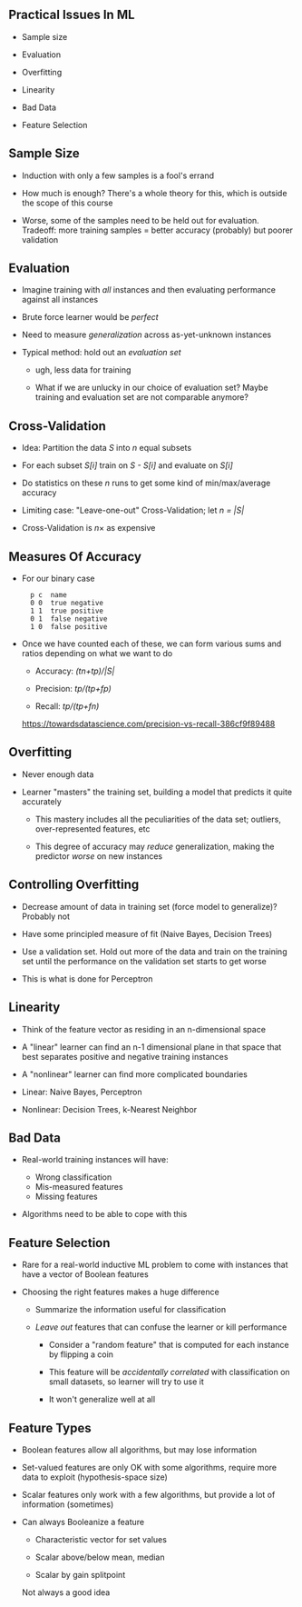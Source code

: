 ## Practical Issues In ML

* Sample size

* Evaluation

* Overfitting

* Linearity

* Bad Data

* Feature Selection

## Sample Size

* Induction with only a few samples is a fool's errand

* How much is enough? There's a whole theory for this, which
  is outside the scope of this course

* Worse, some of the samples need to be held out for
  evaluation. Tradeoff: more training samples = better
  accuracy (probably) but poorer validation

## Evaluation

* Imagine training with *all* instances and then
  evaluating performance against all instances

* Brute force learner would be *perfect*

* Need to measure *generalization* across as-yet-unknown
  instances

* Typical method: hold out an *evaluation set*

    * ugh, less data for training

    * What if we are unlucky in our choice of evaluation
      set? Maybe training and evaluation set are not
      comparable anymore?

## Cross-Validation

* Idea: Partition the data *S* into *n* equal subsets

* For each subset *S[i]* train on *S - S[i]* and evaluate on
  *S[i]*

* Do statistics on these *n* runs to get some kind of
  min/max/average accuracy

* Limiting case: "Leave-one-out" Cross-Validation; let *n = |S|*

* Cross-Validation is *n*× as expensive

## Measures Of Accuracy

* For our binary case

        p c  name
        0 0  true negative
        1 1  true positive
        0 1  false negative
        1 0  false positive

* Once we have counted each of these, we can form various
  sums and ratios depending on what we want to do

    * Accuracy: *(tn+tp)/|S|*

    * Precision: *tp/(tp+fp)*

    * Recall: *tp/(tp+fn)*

  <https://towardsdatascience.com/precision-vs-recall-386cf9f89488>

## Overfitting

* Never enough data

* Learner "masters" the training set, building a model that
  predicts it quite accurately

    * This mastery includes all the peculiarities of the
      data set; outliers, over-represented features, etc

    * This degree of accuracy may *reduce* generalization,
      making the predictor *worse* on new instances

## Controlling Overfitting

* Decrease amount of data in training set (force model to
  generalize)? Probably not

* Have some principled measure of fit (Naive Bayes, Decision
  Trees)

* Use a validation set. Hold out more of the data and train
  on the training set until the performance on the
  validation set starts to get worse

* This is what is done for Perceptron

## Linearity

* Think of the feature vector as residing in an
  n-dimensional space

* A "linear" learner can find an n-1 dimensional plane in
  that space that best separates positive and negative
  training instances

* A "nonlinear" learner can find more complicated boundaries

* Linear: Naive Bayes, Perceptron

* Nonlinear: Decision Trees, k-Nearest Neighbor

## Bad Data

* Real-world training instances will have:

    * Wrong classification
    * Mis-measured features
    * Missing features

* Algorithms need to be able to cope with this

## Feature Selection

* Rare for a real-world inductive ML problem to come with
  instances that have a vector of Boolean features

* Choosing the right features makes a huge difference

    * Summarize the information useful for classification

    * *Leave out* features that can confuse the learner or
      kill performance

        * Consider a "random feature" that is computed for
          each instance by flipping a coin

        * This feature will be *accidentally correlated*
          with classification on small datasets, so learner
          will try to use it

        * It won't generalize well at all

## Feature Types

* Boolean features allow all algorithms, but may lose
  information

* Set-valued features are only OK with some algorithms,
  require more data to exploit (hypothesis-space size)

* Scalar features only work with a few algorithms, but
  provide a lot of information (sometimes)

* Can always Booleanize a feature

    * Characteristic vector for set values

    * Scalar above/below mean, median

    * Scalar by gain splitpoint

  Not always a good idea
